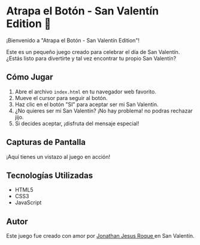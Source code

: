 # Atrapa el Botón - San Valentín Edition 💖

¡Bienvenido a "Atrapa el Botón - San Valentín Edition"!

Este es un pequeño juego creado para celebrar el día de San Valentín. ¿Estás listo para divertirte y tal vez encontrar tu propio San Valentín?

## Cómo Jugar

1. Abre el archivo `index.html` en tu navegador web favorito.
2. Mueve el cursor para seguir al botón.
3. Haz clic en el botón "SI" para aceptar ser mi San Valentín.
4. ¿No quieres ser mi San Valentín? ¡No hay problema! no podras rechazar jijo.
5. Si decides aceptar, ¡disfruta del mensaje especial!

## Capturas de Pantalla

¡Aquí tienes un vistazo al juego en acción!


## Tecnologías Utilizadas

- HTML5
- CSS3
- JavaScript

## Autor

Este juego fue creado con amor por [Jonathan Jesus Roque ]([https://github.com/Jonathan03R]) en San Valentín.

